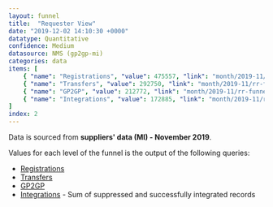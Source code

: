 ```yaml
---
layout: funnel
title:  "Requester View"
date: "2019-12-02 14:10:30 +0000"
datatype: Quantitative
confidence: Medium
datasource: NMS (gp2gp-mi)
categories: data
items: [
    { "name": "Registrations", "value": 475557, "link": "month/2019-11/rr-funnel/registrations/registrations" },
    { "name": "Transfers", "value": 292750, "link": "month/2019-11/rr-funnel/transfers/transfers" },
    { "name": "GP2GP", "value": 212772, "link": "month/2019-11/rr-funnel/gp2gp/gp2gp" },
    { "name": "Integrations", "value": 172885, "link": "month/2019-11/rr-funnel/integrations/integrations" }
]
index: 2
---
```


Data is sourced from **suppliers' data (MI) - November 2019**.

Values for each level of the funnel is the output of the following queries:

- [Registrations](registrations/registrations)
- [Transfers](transfers/transfers)
- [GP2GP](gp2gp/gp2gp)
- [Integrations](integrations/integrations) - Sum of suppressed and successfully integrated records
